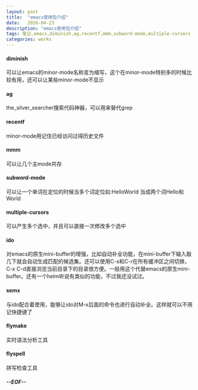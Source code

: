 ```yaml
---
layout: post
title:  "emacs使用包介绍"
date:   2016-04-23
description: "emacs使用包介绍"
tags: 笔记,emacs,diminish,ag,recentf,mmm,subword-mode,multiple-cursors
categories: works
---
```


#### diminish 
可以让emacs的minor-mode名称变为缩写，这个在minor-mode特别多的时候比较有用，还可以让某些minor-mode不显示

#### ag 
the_silver_searcher搜索代码神器，可以用来替代grep

#### recentf 
minor-mode用记住已经访问过得历史文件

#### mmm 
可以让几个主mode共存

#### subword-mode 
可以让一个单词在定位的时候当多个词定位如:HelloWorld 当成两个词Hello和World

#### multiple-cursors 
可以产生多个选中，并且可以直接一次修改多个选中

#### ido 
对emacs的原生mini-buffer的增强，比如自动补全功能，在mini-buffer下输入敲几下就会自动生成匹配的候选集。还可以使用C-s和C-r在所有缓冲区之间切换，C-x C-d直接浏览当前目录下的目录很方便。一般用这个代替emacs的原生mini-buffer。还有一个helm听说有类似的功能，不过我还没试过。

#### semx
与ido配合着使用，能够让ido对M-x后面的命令也进行自动补全。这样就可以不用记快捷键了

#### flymake
实时语法分析工具

#### flyspell
拼写检查工具

##### --EOF--

